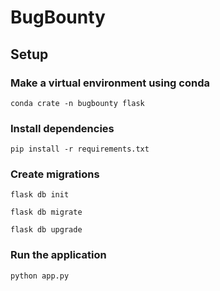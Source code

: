 # BugBounty

## Setup

### Make a virtual environment using conda

```
conda crate -n bugbounty flask
```

### Install dependencies

```
pip install -r requirements.txt
```

### Create migrations

```
flask db init
```

```
flask db migrate
```

```
flask db upgrade
```

### Run the application

```
python app.py
```
